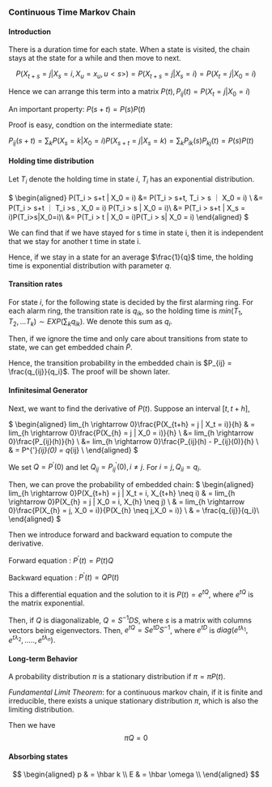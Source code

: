 ### Continuous Time Markov Chain


#### Introduction

There is a duration time for each state. When a state is visited, the chain stays at the state for a while and then move to next. 

$$P(X_{t+s} = j | X_s = i, X_u = x_u, u < s>) = P(X_{t+s} = j | X_s = i) = P(X_t = j | X_0 = i)$$

Hence we can arrange this term into a matrix $P(t), P_{ij}(t) = P(X_t = j|X_0 = i)$

An important property: $P(s+t) = P(s)P(t)$

Proof is easy, condtion on the intermediate state:

$P_{ij}(s+t) = \sum_{k}P(X_s = k | X_0 = i)P(X_{s+t} = j | X_s = k) = \sum_k P_{ik}(s)P_{kj}(t) = P(s)P(t)$

#### Holding time distribution
Let $T_i$ denote the holding time in state $i$, $T_i$ has an exponential distribution.

$
\begin{aligned}
 P(T_i > s+t | X_0 = i) &= P(T_i > s+t,  T_i > s ｜ X_0 = i) \\ 
 &= P(T_i > s+t ｜ T_i >s , X_0 = i) P(T_i > s | X_0 = i)\\ 
 &= P(T_i > s+t |  X_s = i)P(T_i>s|X_0=i)\\
 &= P(T_i > t | X_0 = i)P(T_i > s| X_0 = i)
\end{aligned}
$

We can find that if we have stayed for s time in state i, then it is independent that we stay for another t time in state i. 

Hence, if we stay in a state for an average $\frac{1}{q}$ time, the holding time is exponential distribution with parameter $q$. 

#### Transition rates
For state $i$, for the following state is decided by the first alarming ring. For each alarm ring, the transition rate is $q_{ik}$, so the holding time is $min(T_1, T_2, ... T_k) \sim EXP(\sum_kq_{ik})$. We denote this sum as $q_i$. 

Then, if we ignore the time and only care about transitions from state to state, we can get embedded chain $\widetilde{P}$. 

Hence, the transition probability in the embedded chain is $P_{ij} = \frac{q_{ij}}{q_i}$. The proof will be shown later. 

#### Infinitesimal Generator
Next, we want to find the derivative of $P(t)$. Suppose an interval $[t, t+h]$,

$
\begin{aligned}
 lim_{h \rightarrow 0}\frac{P(X_{t+h} = j | X_t = i)}{h} & = lim_{h \rightarrow 0}\frac{P(X_{h} = j | X_0 = i)}{h}  \\ 
 &= lim_{h \rightarrow 0}\frac{P_{ij}(h)}{h} \\
  &= lim_{h \rightarrow 0}\frac{P_{ij}(h) - P_{ij}(0)}{h} \\
  & = P^{'}_{ij}(0) = q_{ij} \\ 
\end{aligned}
$

We set $Q = P^{'}(0)$ and let $Q_{ij} = P^{'}_{ij}(0), i \neq j$. For $i = j, Q_{ii} = q_i$.

Then, we can prove the probability of embedded chain:
$
\begin{aligned}
 lim_{h \rightarrow 0}P(X_{t+h} = j | X_t = i, X_{t+h} \neq i) & = lim_{h \rightarrow 0}P(X_{h} = j | X_0 = i, X_{h} \neq j)  \\ 
 & = lim_{h \rightarrow 0}\frac{P(X_{h} = j, X_0 = i)}{P(X_{h} \neq j,X_0 = i)}  \\ 
  & = \frac{q_{ij}}{q_i}\\ 
\end{aligned}
$

Then we introduce forward and backward equation to compute the derivative. 

Forward equation : $P^{'}(t) = P(t)Q$

Backward equation : $P^{'}(t) = QP(t)$

This a differential equation and the solution to it is $P(t) = e^{tQ}$, where $e^{tQ}$ is the matrix exponential. 

Then, if $Q$ is diagonalizable, $Q = S^{-1}DS$, where $s$ is a matrix with columns vectors being eigenvectors. Then, $e^{tQ} = Se^{tD}S^{-1}$, where $e^{tD}$ is $diag(e^{t\lambda_1}, e^{t\lambda_2}, ....., e^{t\lambda_n})$.

#### Long-term Behavior

A probability distribution $\pi$ is a stationary distribution if $\pi = \pi P(t)$.

<em>Fundamental Limit Theorem</em>: for a continuous markov chain, if it is finite and irreducible, there exists a unique stationary distribution $\pi$, which is also the limiting distribution. 

Then we have $$\pi Q = 0$$

#### Absorbing states

$$
\begin{aligned}
 p & = \hbar k \\ 
 E & = \hbar \omega \\ 
\end{aligned}
$$